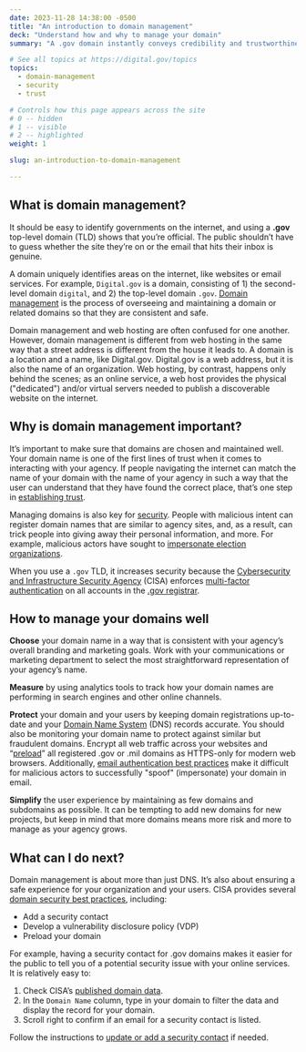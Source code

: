 ```yaml
---
date: 2023-11-28 14:38:00 -0500
title: "An introduction to domain management"
deck: "Understand how and why to manage your domain"
summary: "A .gov domain instantly conveys credibility and trustworthiness, and proper domain management practices ensure that your website is secure and accessible."

# See all topics at https://digital.gov/topics
topics:
  - domain-management
  - security
  - trust

# Controls how this page appears across the site
# 0 -- hidden
# 1 -- visible
# 2 -- highlighted
weight: 1

slug: an-introduction-to-domain-management

---
```


## What is domain management?

It should be easy to identify governments on the internet, and using a **.gov** top-level domain (TLD) shows that you’re official. The public shouldn’t have to guess whether the site they’re on or the email that hits their inbox is genuine.

A domain uniquely identifies areas on the internet, like websites or email services. For example, `Digital.gov` is a domain, consisting of 1) the second-level domain `digital`, and 2) the top-level domain `.gov`. [Domain management](https://digital.gov/topics/domain-management/) is the process of overseeing and maintaining a domain or related domains so that they are consistent and safe.

Domain management and web hosting are often confused for one another. However, domain management is different from web hosting in the same way that a street address is different from the house it leads to. A domain is a location and a name, like Digital.gov. Digital.gov is a web address, but it is also the name of an organization. Web hosting, by contrast, happens only behind the scenes; as an online service, a web host provides the physical ("dedicated") and/or virtual servers needed to publish a discoverable website on the internet.

## Why is domain management important?

It’s important to make sure that domains are chosen and maintained well. Your domain name is one of the first lines of trust when it comes to interacting with your agency. If people navigating the internet can match the name of your domain with the name of your agency in such a way that the user can understand that they have found the correct place, that’s one step in [establishing trust](https://digital.gov/topics/trust/).

Managing domains is also key for [security](https://digital.gov/topics/security/). People with malicious intent can register domain names that are similar to agency sites, and, as a result, can trick people into giving away their personal information, and more. For example, malicious actors have sought to [impersonate election organizations](https://get.gov/about/elections/).

When you use a `.gov` TLD, it increases security because the [Cybersecurity and Infrastructure Security Agency](https://www.cisa.gov/) (CISA) enforces [multi-factor authentication](https://get.gov/2018/10/1/doing-the-2-step/) on all accounts in the [.gov registrar](https://www.get.gov/).

## How to manage your domains well

**Choose** your domain name in a way that is consistent with your agency’s overall branding and marketing goals. Work with your communications or marketing department to select the most straightforward representation of your agency’s name.

**Measure** by using analytics tools to track how your domain names are performing in search engines and other online channels.

**Protect** your domain and your users by keeping domain registrations up-to-date and your [Domain Name System](https://get.gov/help/#dns) (DNS) records accurate. You should also be monitoring your domain name to protect against similar but fraudulent domains. Encrypt all web traffic across your websites and “[preload](https://get.gov/help/security-best-practices/#preload-your-domain)” all registered .gov or .mil domains as HTTPS-only for modern web browsers. Additionally, [email authentication best practices](https://get.gov/help/security-best-practices/#use-dmarc) make it difficult for malicious actors to successfully "spoof" (impersonate) your domain in email.

**Simplify** the user experience by maintaining as few domains and subdomains as possible. It can be tempting to add new domains for new projects, but keep in mind that more domains means more risk and more to manage as your agency grows.

## What can I do next?

Domain management is about more than just DNS. It’s also about ensuring a safe experience for your organization and your users. CISA provides several [domain security best practices](https://www.get.gov/help/security-best-practices/), including:

* Add a security contact
* Develop a vulnerability disclosure policy (VDP)
* Preload your domain

For example, having a security contact for .gov domains makes it easier for the public to tell you of a potential security issue with your online services. It is relatively easy to:

1. Check CISA’s [published domain data](https://flatgithub.com/cisagov/dotgov-data/blob/main/?filename=current-full.csv).
2. In the `Domain Name` column, type in your domain to filter the data and display the record for your domain.
3. Scroll right to confirm if an email for a security contact is listed.

Follow the instructions to [update or add a security contact](https://www.get.gov/help/security-best-practices/) if needed.
